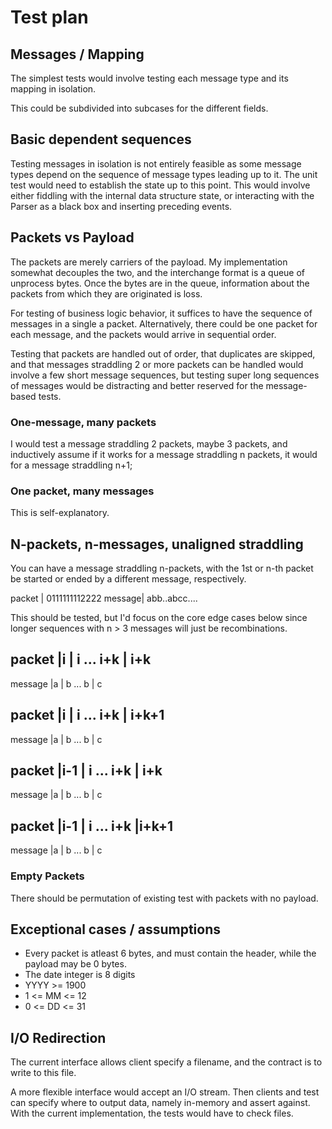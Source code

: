 # Test plan

## Messages / Mapping
The simplest tests would involve
testing each message type and its mapping in isolation.

This could be subdivided into subcases for the different fields.

## Basic dependent sequences
Testing messages in isolation is not entirely feasible as some message types depend on the sequence of message types leading up to it. The unit test would need to establish the state up to this point. This would involve either fiddling with the internal data structure state, 
or interacting with the Parser as a black box and inserting preceding events.

## Packets vs Payload

The packets are merely carriers of the payload. My implementation somewhat decouples the two, and the 
interchange format is a queue of unprocess bytes. Once the bytes are in the queue, information about the packets from which they are originated is loss. 

For testing of business logic behavior, it suffices to have the sequence of messages in a single a packet. Alternatively, there could
be one packet for each message, and the packets would arrive in sequential order.

Testing that packets are handled out of order, that duplicates are skipped, and that messages straddling 2 or more packets can be handled would involve a few short message sequences, but testing super long sequences of messages would be distracting and better reserved for the message-based tests.

### One-message, many packets
I would test a message straddling 2 packets, maybe 3 packets, and inductively assume if it works for a message straddling n packets, it would for a message straddling n+1;

### One packet, many messages

This is self-explanatory.

## N-packets, n-messages, unaligned straddling

You can have a message straddling 
n-packets, with the 1st or n-th packet be started or ended by a different message, respectively.

packet | 0111111112222
message| abb..abcc....

This should be tested, but I'd focus 
on the core edge cases below since 
longer sequences with n > 3 messages will just be recombinations.

packet  |i   | i  ... i+k | i+k
----------------------------
message |a   | b  ...  b  | c

packet  |i   | i  ... i+k | i+k+1
----------------------------
message |a   | b  ...  b  | c

packet  |i-1 | i  ... i+k | i+k
----------------------------
message |a   | b  ...  b  | c

packet  |i-1 | i  ... i+k |i+k+1
----------------------------
message |a   | b  ...  b  | c

### Empty Packets

There should be permutation of existing test with packets with 
no payload.

## Exceptional cases / assumptions

- Every packet is atleast 6 bytes, 
  and must contain the header, while
  the payload may be 0 bytes.
- The date integer is 8 digits
- YYYY >= 1900
- 1 <= MM <= 12
- 0 <= DD <= 31

## I/O Redirection

The current interface allows client specify a filename, and the contract is to write to this file.

A more flexible interface would accept an I/O stream. Then clients and test
can specify where to output data, namely in-memory and assert against. With the current implementation, the tests would have to check files.